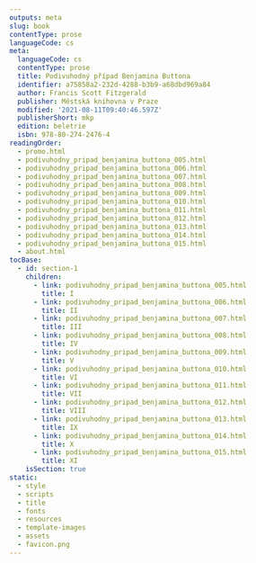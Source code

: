 ```yaml
---
outputs: meta
slug: book
contentType: prose
languageCode: cs
meta:
  languageCode: cs
  contentType: prose
  title: Podivuhodný případ Benjamina Buttona
  identifier: a75858a2-232d-4288-b3b9-a68dbd969a84
  author: Francis Scott Fitzgerald
  publisher: Městská knihovna v Praze
  modified: '2021-08-11T09:40:46.597Z'
  publisherShort: mkp
  edition: beletrie
  isbn: 978-80-274-2476-4
readingOrder:
  - promo.html
  - podivuhodny_pripad_benjamina_buttona_005.html
  - podivuhodny_pripad_benjamina_buttona_006.html
  - podivuhodny_pripad_benjamina_buttona_007.html
  - podivuhodny_pripad_benjamina_buttona_008.html
  - podivuhodny_pripad_benjamina_buttona_009.html
  - podivuhodny_pripad_benjamina_buttona_010.html
  - podivuhodny_pripad_benjamina_buttona_011.html
  - podivuhodny_pripad_benjamina_buttona_012.html
  - podivuhodny_pripad_benjamina_buttona_013.html
  - podivuhodny_pripad_benjamina_buttona_014.html
  - podivuhodny_pripad_benjamina_buttona_015.html
  - about.html
tocBase:
  - id: section-1
    children:
      - link: podivuhodny_pripad_benjamina_buttona_005.html
        title: I
      - link: podivuhodny_pripad_benjamina_buttona_006.html
        title: II
      - link: podivuhodny_pripad_benjamina_buttona_007.html
        title: III
      - link: podivuhodny_pripad_benjamina_buttona_008.html
        title: IV
      - link: podivuhodny_pripad_benjamina_buttona_009.html
        title: V
      - link: podivuhodny_pripad_benjamina_buttona_010.html
        title: VI
      - link: podivuhodny_pripad_benjamina_buttona_011.html
        title: VII
      - link: podivuhodny_pripad_benjamina_buttona_012.html
        title: VIII
      - link: podivuhodny_pripad_benjamina_buttona_013.html
        title: IX
      - link: podivuhodny_pripad_benjamina_buttona_014.html
        title: X
      - link: podivuhodny_pripad_benjamina_buttona_015.html
        title: XI
    isSection: true
static:
  - style
  - scripts
  - title
  - fonts
  - resources
  - template-images
  - assets
  - favicon.png
---
```

